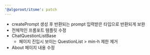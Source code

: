```yaml
---
'@algoroot/itsme': patch
---
```


- createPrompt 생성 후 반환되는 prompt 입력받은 타입으로 반환되게 보완
- 전체적인 프롬포트 템플릿 수정
- ChatQuestionListBase
  - 페이지 진입시 보이는 QuestionList > min-h 제한 제거
- About 페이지 내용 수정
